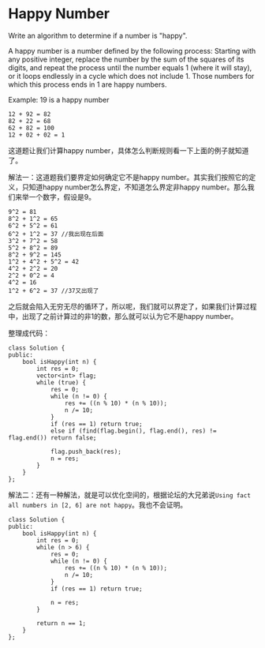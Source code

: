 Happy Number
=====
Write an algorithm to determine if a number is "happy".

A happy number is a number defined by the following process: Starting with any positive integer, replace the number by the sum of the squares of its digits, and repeat the process until the number equals 1 (where it will stay), or it loops endlessly in a cycle which does not include 1. Those numbers for which this process ends in 1 are happy numbers.

Example: 19 is a happy number
```
12 + 92 = 82
82 + 22 = 68
62 + 82 = 100
12 + 02 + 02 = 1
```

这道题让我们计算happy number，具体怎么判断规则看一下上面的例子就知道了。

解法一：这道题我们要界定如何确定它不是happy number。其实我们按照它的定义，只知道happy number怎么界定，不知道怎么界定非happy number。那么我们来举一个数字，假设是9。
```
9^2 = 81
8^2 + 1^2 = 65
6^2 + 5^2 = 61
6^2 + 1^2 = 37 //我出现在后面
3^2 + 7^2 = 58
5^2 + 8^2 = 89
8^2 + 9^2 = 145
1^2 + 4^2 + 5^2 = 42
4^2 + 2^2 = 20
2^2 + 0^2 = 4
4^2 = 16
1^2 + 6^2 = 37 //37又出现了
```
之后就会陷入无穷无尽的循环了，所以呢，我们就可以界定了，如果我们计算过程中，出现了之前计算过的非1的数，那么就可以认为它不是happy number。

整理成代码：
```
class Solution {
public:
    bool isHappy(int n) {
        int res = 0;
        vector<int> flag;
        while (true) {
            res = 0;
            while (n != 0) {
                res += ((n % 10) * (n % 10));
                n /= 10;
            }
            if (res == 1) return true;
            else if (find(flag.begin(), flag.end(), res) != flag.end()) return false;

            flag.push_back(res);
            n = res;
        }
    }
};
```

解法二：还有一种解法，就是可以优化空间的，根据论坛的大兄弟说`Using fact all numbers in [2, 6] are not happy`。我也不会证明。

```
class Solution {
public:
    bool isHappy(int n) {
        int res = 0;
        while (n > 6) {
            res = 0;
            while (n != 0) {
                res += ((n % 10) * (n % 10));
                n /= 10;
            }
            if (res == 1) return true;

            n = res;
        }

        return n == 1;
    }
};
```
